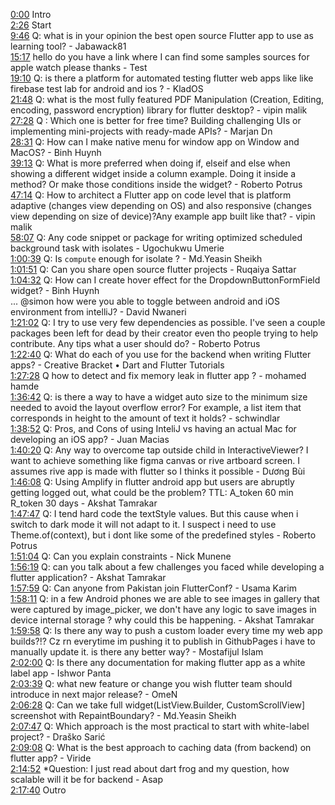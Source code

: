 [0:00](https://www.youtube.com/watch?v=pJauM_sc-4s&t=0m00s) Intro  
[2:26](https://www.youtube.com/watch?v=pJauM_sc-4s&t=2m26s) Start  
[9:46](https://www.youtube.com/watch?v=pJauM_sc-4s&t=9m46s) Q: what is in your opinion the best open source Flutter app to use as learning tool? - Jabawack81  
[15:17](https://www.youtube.com/watch?v=pJauM_sc-4s&t=15m17s) hello do you have a link where I can find some samples sources for apple watch please thanks - Test  
[19:10](https://www.youtube.com/watch?v=pJauM_sc-4s&t=19m10s) Q: is there a platform for automated testing flutter web apps like like firebase test lab for android and ios ? - KladOS  
[21:48](https://www.youtube.com/watch?v=pJauM_sc-4s&t=21m48s) Q: what is the most fully featured PDF Manipulation (Creation, Editing, encoding, password encryption) library for flutter desktop? - vipin malik  
[27:28](https://www.youtube.com/watch?v=pJauM_sc-4s&t=27m28s) Q : Which one is better for free time? Building challenging UIs or implementing mini-projects with ready-made APIs? - Marjan Dn  
[28:31](https://www.youtube.com/watch?v=pJauM_sc-4s&t=28m31s) Q: How can I make native menu for window app on Window and MacOS? - Binh Huynh  
[39:13](https://www.youtube.com/watch?v=pJauM_sc-4s&t=39m13s) Q: What is more preferred when doing if, elseif and else when showing a different widget inside a column example. Doing it inside a method? Or make those conditions inside the widget? - Roberto Potrus  
[47:14](https://www.youtube.com/watch?v=pJauM_sc-4s&t=47m14s) Q: How to architect a Flutter app on code level that is platform adaptive (changes view depending on OS) and also responsive (changes view depending on size of device)?Any example app built like that? - vipin malik  
[58:07](https://www.youtube.com/watch?v=pJauM_sc-4s&t=58m07s) Q: Any code snippet or package for writing optimized scheduled background task with isolates - Ugochukwu Umerie  
[1:00:39](https://www.youtube.com/watch?v=pJauM_sc-4s&t=1h00m39s) Q: Is `compute` enough for isolate ? - Md.Yeasin Sheikh  
[1:01:51](https://www.youtube.com/watch?v=pJauM_sc-4s&t=1h01m51s) Q: Can you share open source flutter projects - Ruqaiya Sattar  
[1:04:32](https://www.youtube.com/watch?v=pJauM_sc-4s&t=1h04m32s) Q: How can I create hover effect for the DropdownButtonFormField widget? - Binh Huynh  
... @simon how were you able to toggle between android and iOS environment from intelliJ? - David Nwaneri  
[1:21:02](https://www.youtube.com/watch?v=pJauM_sc-4s&t=1h21m02s) Q: I try to use very few dependencies as possible. I've seen a couple packages been left for dead by their creator even tho people trying to help contribute. Any tips what a user should do? - Roberto Potrus  
[1:22:40](https://www.youtube.com/watch?v=pJauM_sc-4s&t=1h22m40s) Q: What do each of you use for the backend when writing Flutter apps? - Creative Bracket • Dart and Flutter Tutorials  
[1:27:28](https://www.youtube.com/watch?v=pJauM_sc-4s&t=1h27m28s) Q how to detect and fix memory leak in flutter app ? - mohamed hamde  
[1:36:42](https://www.youtube.com/watch?v=pJauM_sc-4s&t=1h36m42s) Q: is there a way to have a widget auto size to the minimum size needed to avoid the layout overflow error? For example, a list item that corresponds in height to the amount of text it holds? - schwindlar  
[1:38:52](https://www.youtube.com/watch?v=pJauM_sc-4s&t=1h38m52s) Q: Pros, and Cons of using InteliJ vs having an actual Mac for developing an iOS app? - Juan Macias  
[1:40:20](https://www.youtube.com/watch?v=pJauM_sc-4s&t=1h40m20s) Q: Any way to overcome tap outside child in InteractiveViewer? I want to achieve something like figma canvas or rive artboard screen. I assumes rive app is made with flutter so I thinks it possible - Dương Bùi  
[1:46:08](https://www.youtube.com/watch?v=pJauM_sc-4s&t=1h46m08s) Q: Using Amplify in flutter android app but users are abruptly getting logged out, what could be the problem? TTL: A_token 60 min R_token 30 days - Akshat Tamrakar  
[1:47:47](https://www.youtube.com/watch?v=pJauM_sc-4s&t=1h47m47s) Q: I tend hard code the textStyle values. But this cause when i switch to dark mode it will not adapt to it. I suspect i need to use Theme.of(context), but i dont like some of the predefined styles - Roberto Potrus  
[1:51:04](https://www.youtube.com/watch?v=pJauM_sc-4s&t=1h51m04s) Q: Can you explain constraints - Nick Munene  
[1:56:19](https://www.youtube.com/watch?v=pJauM_sc-4s&t=1h56m19s) Q: can you talk about a few challenges you faced while developing a flutter application? - Akshat Tamrakar  
[1:57:59](https://www.youtube.com/watch?v=pJauM_sc-4s&t=1h57m59s) Q: Can anyone from Pakistan join FlutterConf? - Usama Karim  
[1:58:11](https://www.youtube.com/watch?v=pJauM_sc-4s&t=1h58m11s) Q: in a few Android phones we are able to see images in gallery that were captured by image_picker, we don't have any logic to save images in device internal storage ? why could this be happening. - Akshat Tamrakar  
[1:59:58](https://www.youtube.com/watch?v=pJauM_sc-4s&t=1h59m58s) Q: Is there any way to push a custom loader every time my web app builds?!? Cz rn everytime im pushing it to publish in GithubPages i have to manually update it. is there any better way? - Mostafijul Islam  
[2:02:00](https://www.youtube.com/watch?v=pJauM_sc-4s&t=2h02m00s) Q: Is there any documentation for making flutter app as a white label app - Ishwor Panta  
[2:03:39](https://www.youtube.com/watch?v=pJauM_sc-4s&t=2h03m39s) Q: what new feature or change you wish flutter team should introduce in next major release? - OmeN  
[2:06:28](https://www.youtube.com/watch?v=pJauM_sc-4s&t=2h06m28s) Q: Can we take full widget(ListView.Builder, CustomScrollView] screenshot with RepaintBoundary? - Md.Yeasin Sheikh  
[2:07:47](https://www.youtube.com/watch?v=pJauM_sc-4s&t=2h07m47s) Q: Which approach is the most practical to start with white-label project? - Draško Sarić  
[2:09:08](https://www.youtube.com/watch?v=pJauM_sc-4s&t=2h09m08s) Q: What is the best approach to caching data (from backend) on flutter app? - Viride  
[2:14:52](https://www.youtube.com/watch?v=pJauM_sc-4s&t=2h14m52s) *Question: I just read about dart frog and my question, how scalable will it be for backend - Asap  
[2:17:40](https://www.youtube.com/watch?v=pJauM_sc-4s&t=2h17m40s) Outro  
